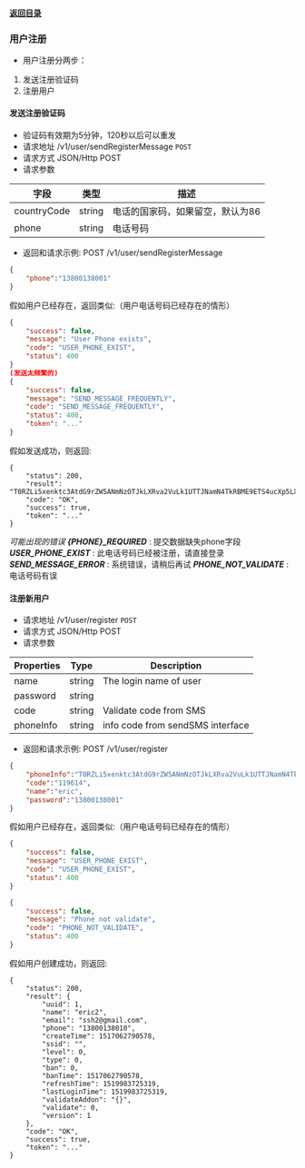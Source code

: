 #### [返回目录](README.md)

### 用户注册
* 用户注册分两步：
1. 发送注册验证码
2. 注册用户

#### 发送注册验证码
* 验证码有效期为5分钟，120秒以后可以重发
* 请求地址 /v1/user/sendRegisterMessage ```POST```
* 请求方式 JSON/Http POST
* 请求参数

| 字段     |  类型  | 描述                                 |
|----------------|--------|---------------------------------------------|
| countryCode    | string | 电话的国家码，如果留空，默认为86 |
| phone          | string | 电话号码            |

* 返回和请求示例:
POST /v1/user/sendRegisterMessage
```json
{
	"phone":"13800138001"
}
```

假如用户已经存在，返回类似:（用户电话号码已经存在的情形）
```json
{
    "success": false,
    "message": "User Phone exists",
    "code": "USER_PHONE_EXIST",
    "status": 400
}
(发送太频繁的)
{
    "success": false,
    "message": "SEND_MESSAGE_FREQUENTLY",
    "code": "SEND_MESSAGE_FREQUENTLY",
    "status": 400,
    "token": "..."
}
```
假如发送成功，则返回:

```
{
    "status": 200,
    "result": "T0RZLi5xenktc3AtdG9rZW5ANmNzOTJkLXRva2VuLk1UTTJNamN4TkRBME9ETS4ucXp5LXNwLXRva2VuQDZjczkyZC10b2tlbi5NVEEuLnF6eS1zcC10b2tlbkA2Y3M5MmQtdG9rZW4uYzIzMGY0MjQxNmY5YzhhNGIzYzkwZGFkNjk1N2NjZmU.",
    "code": "OK",
    "success": true,
    "token": "..."
}
```

*可能出现的错误*
***{PHONE}_REQUIRED*** : 提交数据缺失phone字段
***USER_PHONE_EXIST*** : 此电话号码已经被注册，请直接登录
***SEND_MESSAGE_ERROR*** : 系统错误，请稍后再试
***PHONE_NOT_VALIDATE*** : 电话号码有误

#### 注册新用户

* 请求地址 /v1/user/register ```POST```
* 请求方式 JSON/Http POST
* 请求参数

| Properties     |  Type  | Description                         |
|----------------|--------|-------------------------------------|
| name           | string | The login name of user              |
| password       | string |                                     |
| code           | string | Validate code from SMS              |
| phoneInfo      | string | info code from sendSMS interface    |

* 返回和请求示例:
POST /v1/user/register
```json
{
	"phoneInfo":"T0RZLi5xenktc3AtdG9rZW5ANmNzOTJkLXRva2VuLk1UTTJNamN4TkRBME9ETS4ucXp5LXNwLXRva2VuQDZjczkyZC10b2tlbi5NVEEuLnF6eS1zcC10b2tlbkA2Y3M5MmQtdG9rZW4uYzIzMGY0MjQxNmY5YzhhNGIzYzkwZGFkNjk1N2NjZmU.",
	"code":"119614",
	"name":"eric",
	"password":"13800138001"
}
```

假如用户已经存在，返回类似:（用户电话号码已经存在的情形）
```json
{
    "success": false,
    "message": "USER_PHONE_EXIST",
    "code": "USER_PHONE_EXIST",
    "status": 400
}
```
```json
{
    "success": false,
    "message": "Phone not validate",
    "code": "PHONE_NOT_VALIDATE",
    "status": 400
}
```
假如用户创建成功，则返回:

```
{
    "status": 200,
    "result": {
        "uuid": 1,
        "name": "eric2",
        "email": "ssh2@gmail.com",
        "phone": "13800138010",
        "createTime": 1517062790578,
        "ssid": "",
        "level": 0,
        "type": 0,
        "ban": 0,
        "banTime": 1517062790578,
        "refreshTime": 1519983725319,
        "lastLoginTime": 1519983725319,
        "validateAddon": "{}",
        "validate": 0,
        "version": 1
    },
    "code": "OK",
    "success": true,
    "token": "..."
}
```
